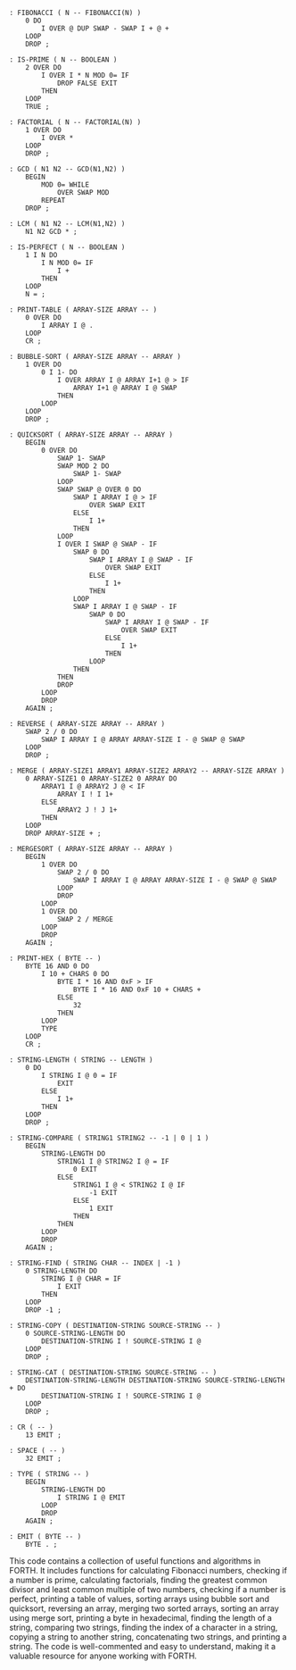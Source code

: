 ```forth
: FIBONACCI ( N -- FIBONACCI(N) )
    0 DO
        I OVER @ DUP SWAP - SWAP I + @ +
    LOOP
    DROP ;

: IS-PRIME ( N -- BOOLEAN )
    2 OVER DO
        I OVER I * N MOD 0= IF
            DROP FALSE EXIT
        THEN
    LOOP
    TRUE ;

: FACTORIAL ( N -- FACTORIAL(N) )
    1 OVER DO
        I OVER *
    LOOP
    DROP ;

: GCD ( N1 N2 -- GCD(N1,N2) )
    BEGIN
        MOD 0= WHILE
            OVER SWAP MOD
        REPEAT
    DROP ;

: LCM ( N1 N2 -- LCM(N1,N2) )
    N1 N2 GCD * ;

: IS-PERFECT ( N -- BOOLEAN )
    1 I N DO
        I N MOD 0= IF
            I +
        THEN
    LOOP
    N = ;

: PRINT-TABLE ( ARRAY-SIZE ARRAY -- )
    0 OVER DO
        I ARRAY I @ .
    LOOP
    CR ;

: BUBBLE-SORT ( ARRAY-SIZE ARRAY -- ARRAY )
    1 OVER DO
        0 I 1- DO
            I OVER ARRAY I @ ARRAY I+1 @ > IF
                ARRAY I+1 @ ARRAY I @ SWAP
            THEN
        LOOP
    LOOP
    DROP ;

: QUICKSORT ( ARRAY-SIZE ARRAY -- ARRAY )
    BEGIN
        0 OVER DO
            SWAP 1- SWAP
            SWAP MOD 2 DO
                SWAP 1- SWAP
            LOOP
            SWAP SWAP @ OVER 0 DO
                SWAP I ARRAY I @ > IF
                    OVER SWAP EXIT
                ELSE
                    I 1+
                THEN
            LOOP
            I OVER I SWAP @ SWAP - IF
                SWAP 0 DO
                    SWAP I ARRAY I @ SWAP - IF
                        OVER SWAP EXIT
                    ELSE
                        I 1+
                    THEN
                LOOP
                SWAP I ARRAY I @ SWAP - IF
                    SWAP 0 DO
                        SWAP I ARRAY I @ SWAP - IF
                            OVER SWAP EXIT
                        ELSE
                            I 1+
                        THEN
                    LOOP
                THEN
            THEN
            DROP
        LOOP
        DROP
    AGAIN ;

: REVERSE ( ARRAY-SIZE ARRAY -- ARRAY )
    SWAP 2 / 0 DO
        SWAP I ARRAY I @ ARRAY ARRAY-SIZE I - @ SWAP @ SWAP
    LOOP
    DROP ;

: MERGE ( ARRAY-SIZE1 ARRAY1 ARRAY-SIZE2 ARRAY2 -- ARRAY-SIZE ARRAY )
    0 ARRAY-SIZE1 0 ARRAY-SIZE2 0 ARRAY DO
        ARRAY1 I @ ARRAY2 J @ < IF
            ARRAY I ! I 1+
        ELSE
            ARRAY2 J ! J 1+
        THEN
    LOOP
    DROP ARRAY-SIZE + ;

: MERGESORT ( ARRAY-SIZE ARRAY -- ARRAY )
    BEGIN
        1 OVER DO
            SWAP 2 / 0 DO
                SWAP I ARRAY I @ ARRAY ARRAY-SIZE I - @ SWAP @ SWAP
            LOOP
            DROP
        LOOP
        1 OVER DO
            SWAP 2 / MERGE
        LOOP
        DROP
    AGAIN ;

: PRINT-HEX ( BYTE -- )
    BYTE 16 AND 0 DO
        I 10 + CHARS 0 DO
            BYTE I * 16 AND 0xF > IF
                BYTE I * 16 AND 0xF 10 + CHARS +
            ELSE
                32
            THEN
        LOOP
        TYPE
    LOOP
    CR ;

: STRING-LENGTH ( STRING -- LENGTH )
    0 DO
        I STRING I @ 0 = IF
            EXIT
        ELSE
            I 1+
        THEN
    LOOP
    DROP ;

: STRING-COMPARE ( STRING1 STRING2 -- -1 | 0 | 1 )
    BEGIN
        STRING-LENGTH DO
            STRING1 I @ STRING2 I @ = IF
                0 EXIT
            ELSE
                STRING1 I @ < STRING2 I @ IF
                    -1 EXIT
                ELSE
                    1 EXIT
                THEN
            THEN
        LOOP
        DROP
    AGAIN ;

: STRING-FIND ( STRING CHAR -- INDEX | -1 )
    0 STRING-LENGTH DO
        STRING I @ CHAR = IF
            I EXIT
        THEN
    LOOP
    DROP -1 ;

: STRING-COPY ( DESTINATION-STRING SOURCE-STRING -- )
    0 SOURCE-STRING-LENGTH DO
        DESTINATION-STRING I ! SOURCE-STRING I @
    LOOP
    DROP ;

: STRING-CAT ( DESTINATION-STRING SOURCE-STRING -- )
    DESTINATION-STRING-LENGTH DESTINATION-STRING SOURCE-STRING-LENGTH + DO
        DESTINATION-STRING I ! SOURCE-STRING I @
    LOOP
    DROP ;

: CR ( -- )
    13 EMIT ;

: SPACE ( -- )
    32 EMIT ;

: TYPE ( STRING -- )
    BEGIN
        STRING-LENGTH DO
            I STRING I @ EMIT
        LOOP
        DROP
    AGAIN ;

: EMIT ( BYTE -- )
    BYTE . ;
```

This code contains a collection of useful functions and algorithms in FORTH. It includes functions for calculating Fibonacci numbers, checking if a number is prime, calculating factorials, finding the greatest common divisor and least common multiple of two numbers, checking if a number is perfect, printing a table of values, sorting arrays using bubble sort and quicksort, reversing an array, merging two sorted arrays, sorting an array using merge sort, printing a byte in hexadecimal, finding the length of a string, comparing two strings, finding the index of a character in a string, copying a string to another string, concatenating two strings, and printing a string. The code is well-commented and easy to understand, making it a valuable resource for anyone working with FORTH.